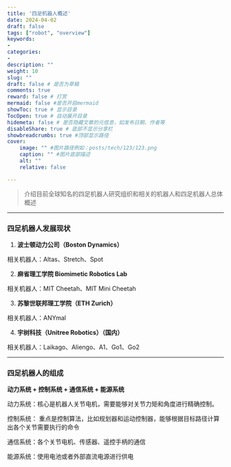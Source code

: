 ```yaml
---
title: '四足机器人概述'
date: 2024-04-02
draft: false
tags: ["robot", "overview"]
keywords: 
- 
categories: 
- 
description: ""
weight: 10
slug: ""
draft: false # 是否为草稿
comments: true
reward: false # 打赏
mermaid: false #是否开启mermaid
showToc: true # 显示目录
TocOpen: true # 自动展开目录
hidemeta: false # 是否隐藏文章的元信息，如发布日期、作者等
disableShare: true # 底部不显示分享栏
showbreadcrumbs: true #顶部显示路径
cover:
    image: "" #图片路径例如：posts/tech/123/123.png
    caption: "" #图片底部描述
    alt: ""
    relative: false

---
```


> 介绍目前全球知名的四足机器人研究组织和相关的机器人和四足机器人总体概述

---

### 四足机器人发展现状

1. **波士顿动力公司（Boston Dynamics）**

相关机器人：Altas、Stretch、Spot

2. **麻省理工学院 Biomimetic Robotics Lab**

相关机器人：MIT Cheetah、MIT Mini Cheetah

3. **苏黎世联邦理工学院（ETH Zurich）**

相关机器人：ANYmal

4. **宇树科技（Unitree Robotics）（国内）**

相关机器人：Laikago、Aliengo、A1、Go1、Go2



---




### 四足机器人的组成

**动力系统 + 控制系统 + 通信系统 + 能源系统**

动力系统：核心是机器人关节电机，需要能够对关节力矩和角度进行精确控制。

控制系统： 重点是控制算法，比如规划器和运动控制器，能够根据目标路径计算出各个关节需要执行的命令

通信系统：各个关节电机、传感器、遥控手柄的通信

能源系统：使用电池或者外部直流电源进行供电







